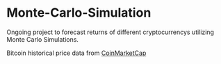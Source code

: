# Monte-Carlo-Simulation
Ongoing project to forecast returns of different cryptocurrencys utilizing Monte Carlo Simulations.

Bitcoin historical price data from [CoinMarketCap](https://coinmarketcap.com/currencies/bitcoin/historical-data/)
